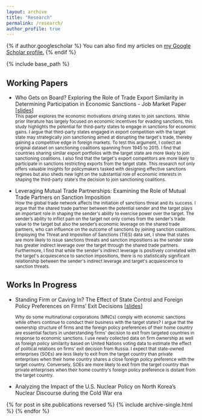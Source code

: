 ```yaml
---
layout: archive
title: "Research"
permalink: /research/
author_profile: true
---
```


{% if author.googlescholar %}
  You can also find my articles on <u><a href="{{author.googlescholar}}">my Google Scholar profile</a>.</u>
{% endif %}

{% include base_path %}
<h2>Working Papers</h2> 


<ul>
<li>Who Gets on Board? Exploring the Role of Trade Export Similarity in Determining Participation in Economic Sanctions - Job Market Paper [<a href="https://drive.google.com/file/d/1VQ1vC0HL5T8FK4SyAepXqi3e9e9ZyJEj/preview">slides</a>] </li>
<small> This paper explores the economic motivations driving states to join sanctions. While prior literature has largely focused on economic incentives for evading sanctions, this study highlights the potential for third-party states to engage in sanctions for economic gains. I argue that third-party states engaged in export competition with the target state may strategically join sanctioning aimed at disrupting the target's trade, thereby gaining a competitive edge in foreign markets. To test this argument, I collect an original dataset on sanctioning coalitions spanning from 1945 to 2015. I find that countries sharing similar export portfolios with the target state are more likely to join sanctioning coalitions. I also find that the target's export competitors are more likely to participate in sanctions restricting exports from the target state. This research not only offers valuable insights for policymakers tasked with designing effective sanctions regimes but also sheds new light on the substantial role of economic interests in shaping the third-party state's the decision to join sanctioning coalitions. </small>
</ul>

<ul>
<li>Leveraging Mutual Trade Partnerships: Examining the Role of Mutual Trade Partners on Sanction Imposition </li>
<small> How the global trade network affects the initiation of sanctions threat and its success. I argue that the shared trade partner between the potential sender and the target plays an important role in shaping the sender's ability to exercise power over the target. The sender’s ability to inflict pain on the target not only comes from the sender's trade value to the target but also the sender’s economic leverage on the shared trade partners, who can influence on the outcome of sanctions by joining sanction coalitions. Employing the Threat and Imposition of Sanctions (TIES) data set, I show that states are more likely to issue sanctions threats and sanction impositions as the sender state has greater indirect leverage over the target through the shared trade partners. Furthermore, I find that while the sender's indirect leverage is positively correlated with the target's acquiescence to sanction impositions, there is no statistically significant relationship between the sender's indirect leverage and target's acquiescence to sanction threats.</small>
</ul>



<p></p>

<h2> Works In Progress </h2> 
<ul>
<li> Standing Firm or Caving In? The Effect of State Control and Foreign Policy Preferences on Firms’ Exit Decisions [<a href="https://drive.google.com/file/d/1xOYZRaVjrt_7kwlK-Z5ZLVQbAfhd_M8n/preview">slides</a>]
  
 </li>

<small> Why do some multinational corporations (MNCs) comply with economic sanctions while others continue to conduct their business with the target states? I argue that the ownership structure of firms and the foreign policy preferences of their home country are essential factors in understanding firms' decision to exit from targeted countries in response to economic sanctions. I use newly collected data on firm ownership as well as foreign policy similarity based on United Nations voting data to estimate the effect of political relations on firms’ exit decision from Russia. I expect that state-owned enterprises (SOEs) are less likely to exit from the target country than private enterprises when their home country shares a close foreign policy preference with the target country. Conversely, SOEs are more likely to exit from the target country than private enterprises when their home country's foreign policy preference is distant from the target country.</small>
</ul>

<ul>
<li> Analyzing the Impact of the U.S. Nuclear Policy on North Korea’s Nuclear Discourse during the Cold War era
 </li>
</ul>

{% for post in site.publications reversed %}
  {% include archive-single.html %}
{% endfor %}

